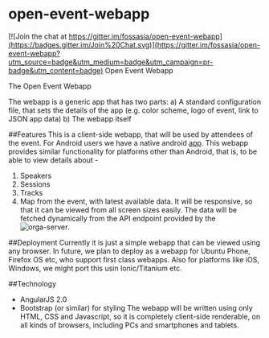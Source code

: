 # open-event-webapp

[![Join the chat at https://gitter.im/fossasia/open-event-webapp](https://badges.gitter.im/Join%20Chat.svg)](https://gitter.im/fossasia/open-event-webapp?utm_source=badge&utm_medium=badge&utm_campaign=pr-badge&utm_content=badge)
Open Event Webapp

The Open Event Webapp

The webapp is a generic app that has two parts: a) A standard configuration file, that sets the details of the app (e.g. color scheme, logo of event, link to JSON app data) b) The webapp itself

##Features
This is a client-side webapp, that will be used by attendees of the event. For Android users we have a native android [app](https://github.com/fossasia/open-event-android). This webapp provides similar functionality for platforms other than Android, that is, to be able to view details about - 
 1. Speakers
 2. Sessions
 3. Tracks
 4. Map
from the event, with latest available data. 
It will be responsive, so that it can be viewed from all screen sizes easily. 
The data will be fetched dynamically from the API endpoint provided by the ![orga-server](https://github.com/fossasia/open-event-orga-server). 

##Deployment
Currently it is just a simple webapp that can be viewed using any browser. In future, we plan to deploy as a webapp for Ubuntu Phone, Firefox OS etc, who support first class webapps. Also for platforms like iOS, Windows, we might port this usin Ionic/Titanium etc. 

##Technology
 * AngularJS 2.0
 * Bootstrap (or similar) for styling
The webapp will be written using only HTML, CSS and Javascript, so it is completely client-side renderable, on all kinds of browsers, including PCs and smartphones and tablets. 
